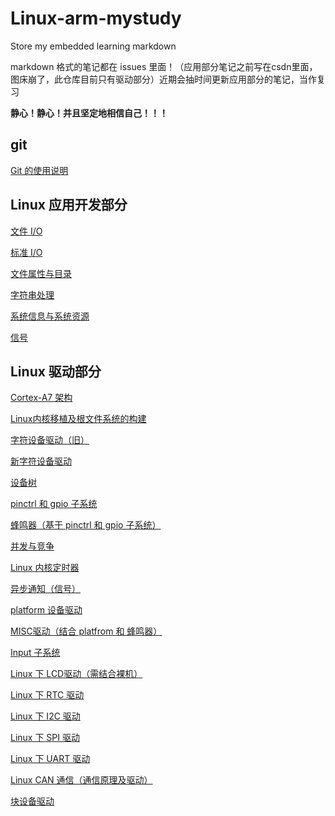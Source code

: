 # Linux-arm-mystudy
Store my embedded learning markdown

markdown 格式的笔记都在 issues 里面！（应用部分笔记之前写在csdn里面，图床崩了，此仓库目前只有驱动部分）近期会抽时间更新应用部分的笔记，当作复习

**静心！静心！并且坚定地相信自己！！！**

## git

[Git 的使用说明](https://github.com/LQF376/Linux-arm-mystudy/issues/29#issue-1773257271)

## Linux 应用开发部分

[文件 I/O](https://github.com/LQF376/Linux-arm-mystudy/issues/31#issue-1785160730)

[标准 I/O](https://github.com/LQF376/Linux-arm-mystudy/issues/32#issue-1786097801)

[文件属性与目录](https://github.com/LQF376/Linux-arm-mystudy/issues/33#issue-1787100414)

[字符串处理](https://github.com/LQF376/Linux-arm-mystudy/issues/34#issue-1787194962)

[系统信息与系统资源](https://github.com/LQF376/Linux-arm-mystudy/issues/35#issue-1787469707)

[信号](https://github.com/LQF376/Linux-arm-mystudy/issues/36#issue-1787527913)


## Linux 驱动部分

[Cortex-A7 架构](https://github.com/LQF376/Linux-arm-mystudy/issues/19#issue-1745835781)

[Linux内核移植及根文件系统的构建](https://github.com/LQF376/Linux-arm-mystudy/issues/2#issue-1725272226)

[字符设备驱动（旧）](https://github.com/LQF376/Linux-arm-mystudy/issues/15#issue-1743746305)

[新字符设备驱动](https://github.com/LQF376/Linux-arm-mystudy/issues/16#issue-1743809110)

[设备树](https://github.com/LQF376/Linux-arm-mystudy/issues/17#issue-1743944581)

[pinctrl 和 gpio 子系统](https://github.com/LQF376/Linux-arm-mystudy/issues/3#issue-1725509658)

[蜂鸣器（基于 pinctrl 和 gpio 子系统）](https://github.com/LQF376/Linux-arm-mystudy/issues/4#issue-1725572245)

[并发与竞争](https://github.com/LQF376/Linux-arm-mystudy/issues/30#issue-1782541538)

[Linux 内核定时器](https://github.com/LQF376/Linux-arm-mystudy/issues/7#issue-1726894617)

[异步通知（信号）](https://github.com/LQF376/Linux-arm-mystudy/issues/38#issue-1791336586)

[platform 设备驱动 ](https://github.com/LQF376/Linux-arm-mystudy/issues/39#issue-1791360577)

[MISC驱动（结合 platfrom 和 蜂鸣器）](https://github.com/LQF376/Linux-arm-mystudy/issues/5#issue-1725718852)

[Input 子系统](https://github.com/LQF376/Linux-arm-mystudy/issues/6#issue-1726845940)

[Linux 下 LCD驱动（需结合裸机）](https://github.com/LQF376/Linux-arm-mystudy/issues/40#issue-1793721658)

[Linux 下 RTC 驱动](https://github.com/LQF376/Linux-arm-mystudy/issues/41#issue-1795289400)

[Linux 下 I2C 驱动](https://github.com/LQF376/Linux-arm-mystudy/issues/42#issue-1795869550)

[Linux 下 SPI 驱动](https://github.com/LQF376/Linux-arm-mystudy/issues/43#issue-1796207691)

[Linux 下 UART 驱动](https://github.com/LQF376/Linux-arm-mystudy/issues/44#issue-1796328647)

[Linux CAN 通信（通信原理及驱动）](https://github.com/LQF376/Linux-arm-mystudy/issues/45#issue-1798234100)

[块设备驱动](https://github.com/LQF376/Linux-arm-mystudy/issues/13#issue-1738324352)
